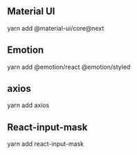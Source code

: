 ## Material UI
yarn add @material-ui/core@next

## Emotion
yarn add @emotion/react @emotion/styled

## axios
yarn add axios

## React-input-mask
yarn add react-input-mask


<!-- 1:01:36 -->